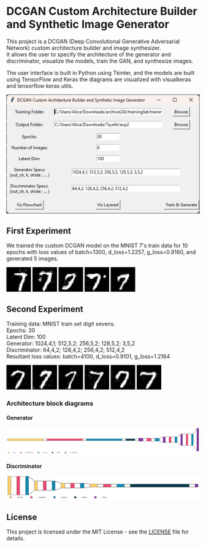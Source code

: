 # DCGAN Custom Architecture Builder and Synthetic Image Generator

This project is a DCGAN (Deep Convolutional Generative Adversarial Network) custom architecture builder and image synthesizer.  
It allows the user to specify the architecture of the generator and discriminator, visualize the models, train the GAN, and synthesize images.  

The user interface is built in Python using Tkinter, and the models are built using TensorFlow and Keras the diagrams are visualized with visualkeras and tensorflow keras utils.

![ui screenshot](./image.png)

## First Experiment

We trained the custom DCGAN model on the MNIST 7's train data for 10 epochs with loss values of batch=1300, d_loss=1.2257, g_loss=0.9160, and generated 5 images.

![Generated Image 1](./synthetic_sevens_first_experiment/generated_0.png)
![Generated Image 2](./synthetic_sevens_first_experiment/generated_1.png)
![Generated Image 3](./synthetic_sevens_first_experiment/generated_2.png)
![Generated Image 4](./synthetic_sevens_first_experiment/generated_3.png)
![Generated Image 5](./synthetic_sevens_first_experiment/generated_4.png)

## Second Experiment

Training data: MNIST train set digit sevens.  
Epochs: 30  
Latent Dim: 100  
Generator: 1024,4,1; 512,5,2; 256,5,2; 128,5,2; 3,5,2  
Discriminator: 64,4,2; 128,4,2; 256,4,2; 512,4,2  
Resultant loss values: batch=4100, d_loss=0.9101, g_loss=1.2164  

![Generated Image 0](./synthetic_sevens_second_experiment/generated_0.png)
![Generated Image 1](./synthetic_sevens_second_experiment/generated_1.png)
![Generated Image 2](./synthetic_sevens_second_experiment/generated_2.png)
![Generated Image 3](./synthetic_sevens_second_experiment/generated_3.png)
![Generated Image 4](./synthetic_sevens_second_experiment/generated_4.png)
![Generated Image 5](./synthetic_sevens_second_experiment/generated_5.png)

### Architecture block diagrams

#### Generator
![Generator Architecture](./synthetic_sevens_second_experiment/dcgan_generator_blockdiagram.png)

#### Discriminator
![Discriminator Architecture](./synthetic_sevens_second_experiment/dcgan_discriminator_blockdiagram.png)

## License

This project is licensed under the MIT License - see the [LICENSE](LICENSE) file for details.
